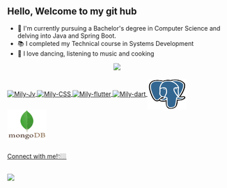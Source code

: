 ## Hello, Welcome to my git hub
- 📖 I'm currently pursuing a Bachelor's degree in Computer Science and delving into Java and Spring Boot.
- 📚 I completed my Technical course in Systems Development 
- 🧡 I love dancing, listening to music and cooking
  
<!-- <div>-->
<!--   <p align="right"> 👀 </p> -->
<!--   <p align="right">   <img alingn="center" src="https://profile-counter.glitch.me/Jamilyasbarb/count.svg" /></p> -->
<!-- </div> -->
<div align="center"> 
    <a href="https://github.com/Jamilyasbarb"> 
<!--   <img height="180em" src="https://github-readme-stats.vercel.app/api?username=Jamilyasbarb&show_icons=true&theme=dracula&include_all_commits=true&count_private=true"/> -->
 <img height="180em" src="https://github-readme-stats.vercel.app/api/top-langs/?username=Jamilyasbarb&layout=compact&langs_count=7&theme=dracula"/>
 </div> 
  
  <div style="display: inline_block"><br>
    <img align="center" alt="Mily-Jv" height="30" width="50" src="https://cdn.jsdelivr.net/gh/devicons/devicon/icons/java/java-original.svg">
    <img align="center" alt="Mily-CSS" height="50" width="60" src="https://cdn.jsdelivr.net/gh/devicons/devicon/icons/spring/spring-original-wordmark.svg"/>
    <img align="center" alt="Mily-flutter" height="30" width="40" src="https://cdn.jsdelivr.net/gh/devicons/devicon/icons/flutter/flutter-original.svg"/>
    <img align="center" alt="Mily-dart" height="70" width="90" src="https://cdn.jsdelivr.net/gh/devicons/devicon/icons/dart/dart-plain-wordmark.svg"/>
    <img align="center" alt="Mily-postgre" height="70" width="90" src="https://github.com/devicons/devicon/blob/v2.16.0/icons/postgresql/postgresql-original.svg" />
    <img align="center" alt="Mily-mongo" height="70" width="90" src="https://github.com/devicons/devicon/blob/v2.16.0/icons/mongodb/mongodb-original-wordmark.svg" />
<!--   <img align="center" alt="Mily-CSS" height="70" width="90" src="https://cdn.jsdelivr.net/gh/devicons/devicon/icons/mysql/mysql-original-wordmark.svg" /> -->
<!--     <img align="right" height="150" alt="Mily-gif" src="https://i.picasion.com/pic92/e9ceb727032a4692505189624e0eec93.gif"> -->
    <!--     <img align="center" alt="Mily-Js" height="30" width="40" src="https://cdn.jsdelivr.net/gh/devicons/devicon/icons/javascript/javascript-original.svg"> 
    <img align="center" alt="Mily-HTML" height="30" width="40" src="https://raw.githubusercontent.com/devicons/devicon/master/icons/html5/html5-original.svg">
    <img align="center" alt="Mily-CSS" height="30" width="40" src="https://raw.githubusercontent.com/devicons/devicon/master/icons/css3/css3-original.svg">
    <img align="center" alt="Mily-CSS" height="30" width="40" src="https://cdn.jsdelivr.net/gh/devicons/devicon/icons/angularjs/angularjs-plain.svg" /> -->
  </div>
  
  ##

  <div>
   <p>Connect with me!👇🏼</p>
    <br>
       <a href="https://www.linkedin.com/in/jamilyyasmin/" target="_blank"><img src="https://img.shields.io/badge/-LinkedIn-%230077B5?style=for-the-badge&logo=linkedin&logoColor=white" target="_blank"></a> 
  </div>
  
  
 
